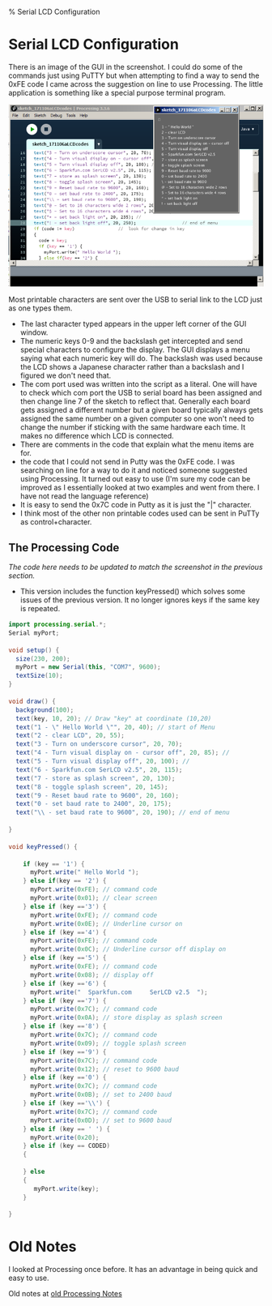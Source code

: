 % Serial LCD Configuration

<!---
use pandoc -s --toc -t html5 -c ../../pandocbd.css LCDconf.md -o LCDconf.html
-->

# Serial LCD Configuration

There is an image of the GUI in the screenshot.  I could do some of the commands just using PuTTY 
but when attempting to find a way to send the 0xFE code I came across the suggestion on line to use Processing. 
The little application is something like a special purpose terminal program. 
 
![](LCDcodes.png)

Most printable characters are sent over the USB to serial link to the LCD just as one types them. 

* The last character typed appears in the upper left corner of the GUI window.
* The numeric keys 0-9 and the backslash get intercepted and send special characters to configure the display. 
The GUI displays a menu saying what each numeric key will do. The backslash was used because the LCD shows a 
Japanese character rather than a backslash and I figured we don't need that.​
* The com port used was written into the script as a literal. One will have to check which com port the USB to 
serial board has been assigned and then change line 7 of the sketch to reflect that. Generally each board gets 
assigned a different number but a given board typically always gets assigned the same number on a given computer 
so one won't need to change the number if sticking with the same hardware each time. It makes no difference 
which LCD is connected.
* ​There are comments in the code that explain what the menu items are for.
* ​the code that I could not send in Putty was the 0xFE code. I was searching on line for a way to do it 
  and noticed someone suggested using Processing. It turned out easy to use 
  (I'm sure my code can be improved as I essentially looked at two examples and went from there. 
  I have not read the language reference)
* It is easy to send the 0x7C code in Putty as it is just the "|" character.
* I think most of the other non printable codes used can be sent in PuTTy as control+character.

## The Processing Code

_The code here needs to be updated to match the screenshot in the previous section._

* This version includes the function keyPressed() which solves some issues of the previous version. It no 
longer ignores keys if the same key is repeated.

~~~~java
import processing.serial.*;
Serial myPort; 

void setup() {
  size(230, 200);
  myPort = new Serial(this, "COM7", 9600);
  textSize(10);
}

void draw() {
  background(100);
  text(key, 10, 20); // Draw "key" at coordinate (10,20)
  text("1 - \" Hello World \"", 20, 40); // start of Menu
  text("2 - clear LCD", 20, 55);
  text("3 - Turn on underscore cursor", 20, 70); 
  text("4 - Turn visual display on - cursor off", 20, 85); //
  text("5 - Turn visual display off", 20, 100); //
  text("6 - Sparkfun.com SerLCD v2.5", 20, 115);
  text("7 - store as splash screen", 20, 130);
  text("8 - toggle splash screen", 20, 145);
  text("9 - Reset baud rate to 9600", 20, 160);
  text("0 - set baud rate to 2400", 20, 175);
  text("\\ - set baud rate to 9600", 20, 190); // end of menu

}

void keyPressed() {

    if (key == '1') {
      myPort.write(" Hello World ");
    } else if(key == '2') {
      myPort.write(0xFE); // command code
      myPort.write(0x01); // clear screen
    } else if (key =='3') {
      myPort.write(0xFE); // command code
      myPort.write(0x0E); // Underline cursor on
    } else if (key =='4') {
      myPort.write(0xFE); // command code
      myPort.write(0x0C); // Underline cursor off display on
    } else if (key =='5') {
      myPort.write(0xFE); // command code
      myPort.write(0x08); // display off
    } else if (key =='6') {
      myPort.write("  Sparkfun.com     SerLCD v2.5  ");
    } else if (key =='7') {
      myPort.write(0x7C); // command code
      myPort.write(0x0A); // store display as splash screen
    } else if (key =='8') {
      myPort.write(0x7C); // command code
      myPort.write(0x09); // toggle splash screen
    } else if (key =='9') {
      myPort.write(0x7C); // command code
      myPort.write(0x12); // reset to 9600 baud
    } else if (key =='0') {
      myPort.write(0x7C); // command code
      myPort.write(0x0B); // set to 2400 baud
    } else if (key =='\\') {
      myPort.write(0x7C); // command code
      myPort.write(0x0D); // set to 9600 baud
    } else if (key == ' ') {
      myPort.write(0x20);
    } else if (key == CODED) 
    {
          
    } else
    {
       myPort.write(key);
    }

}
~~~~
 
# Old Notes

I looked at Processing once before. It has an advantage in being quick and easy to use.

Old notes at [old Processing Notes](../../Processing/ProcessingComputerLanguage.html)
  